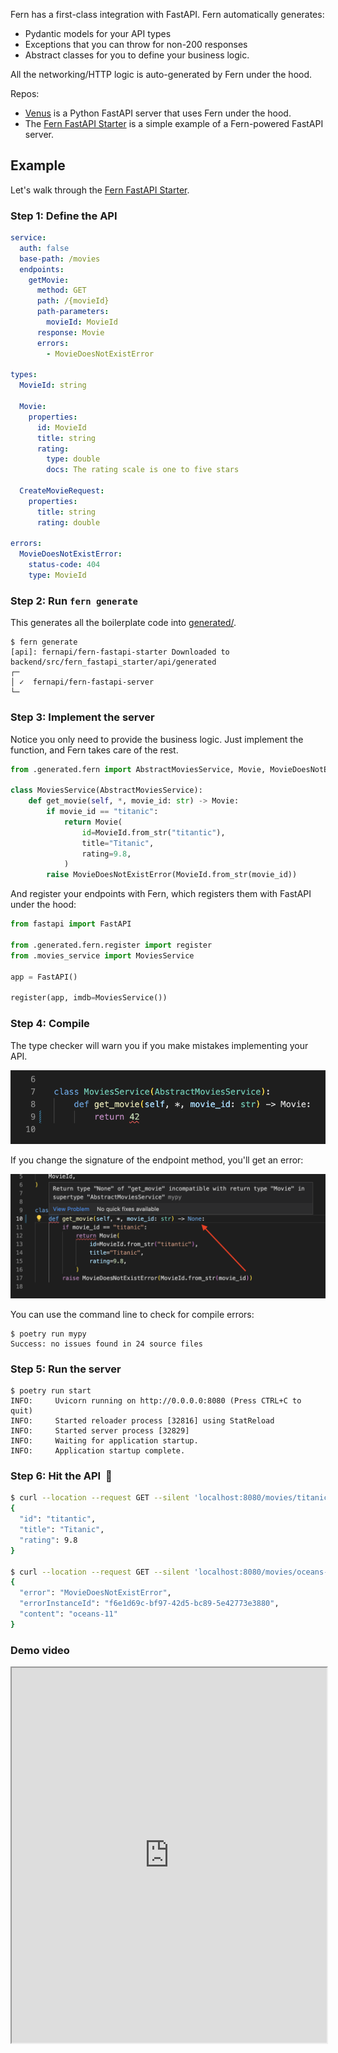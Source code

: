 Fern has a first-class integration with FastAPI. Fern automatically generates:

- Pydantic models for your API types
- Exceptions that you can throw for non-200 responses
- Abstract classes for you to define your business logic.

All the networking/HTTP logic is auto-generated by Fern under the hood.

Repos:

- [Venus](https://github.com/fern-api/venus) is a Python FastAPI server that uses Fern under the hood.
- The [Fern FastAPI Starter](https://github.com/fern-api/fastapi-starter) is a simple example of a Fern-powered FastAPI server.

## Example

Let's walk through the [Fern FastAPI Starter](https://github.com/fern-api/fastapi-starter).

### Step 1: Define the API

```yaml fern/api/specification/imdb.yml
service:
  auth: false
  base-path: /movies
  endpoints:
    getMovie:
      method: GET
      path: /{movieId}
      path-parameters:
        movieId: MovieId
      response: Movie
      errors:
        - MovieDoesNotExistError

types:
  MovieId: string

  Movie:
    properties:
      id: MovieId
      title: string
      rating:
        type: double
        docs: The rating scale is one to five stars

  CreateMovieRequest:
    properties:
      title: string
      rating: double

errors:
  MovieDoesNotExistError:
    status-code: 404
    type: MovieId
```

### Step 2: Run `fern generate`

This generates all the boilerplate code into [generated/](https://github.com/fern-api/fastapi-starter/tree/main/backend/src/fern_fastapi_starter/api/generated).

```
$ fern generate
[api]: fernapi/fern-fastapi-starter Downloaded to backend/src/fern_fastapi_starter/api/generated
┌─
│ ✓  fernapi/fern-fastapi-server
└─
```

### Step 3: Implement the server

Notice you only need to provide the business logic. Just implement the function, and Fern takes care of the rest.

```python backend/src/fern_fastapi_starter/movies_service.py
from .generated.fern import AbstractMoviesService, Movie, MovieDoesNotExistError, MovieId

class MoviesService(AbstractMoviesService):
    def get_movie(self, *, movie_id: str) -> Movie:
        if movie_id == "titanic":
            return Movie(
                id=MovieId.from_str("titantic"),
                title="Titanic",
                rating=9.8,
            )
        raise MovieDoesNotExistError(MovieId.from_str(movie_id))
```

And register your endpoints with Fern, which registers them with FastAPI under the hood:

```python backend/src/fern_fastapi_starter/server.py
from fastapi import FastAPI

from .generated.fern.register import register
from .movies_service import MoviesService

app = FastAPI()

register(app, imdb=MoviesService())
```

### Step 4: Compile

The type checker will warn you if you make mistakes implementing your API.

![Invalid return value](../images/invalid_return_value.png)

If you change the signature of the endpoint method, you'll get an error:

![Invalid signature](../images/invalid_signature.png)

You can use the command line to check for compile errors:

```
$ poetry run mypy
Success: no issues found in 24 source files
```

### Step 5: Run the server

```
$ poetry run start
INFO:     Uvicorn running on http://0.0.0.0:8080 (Press CTRL+C to quit)
INFO:     Started reloader process [32816] using StatReload
INFO:     Started server process [32829]
INFO:     Waiting for application startup.
INFO:     Application startup complete.
```

### Step 6: Hit the API &nbsp;🚀

```bash
$ curl --location --request GET --silent 'localhost:8080/movies/titanic' | jq .
{
  "id": "titantic",
  "title": "Titanic",
  "rating": 9.8
}

$ curl --location --request GET --silent 'localhost:8080/movies/oceans-11' | jq .
{
  "error": "MovieDoesNotExistError",
  "errorInstanceId": "f6e1d69c-bf97-42d5-bc89-5e42773e3880",
  "content": "oceans-11"
}
```

### Demo video

<iframe
  src="https://www.loom.com/embed/42de542022de4e55a1349383c7a465eb"
  width="100%"
  height="600px"
></iframe>
